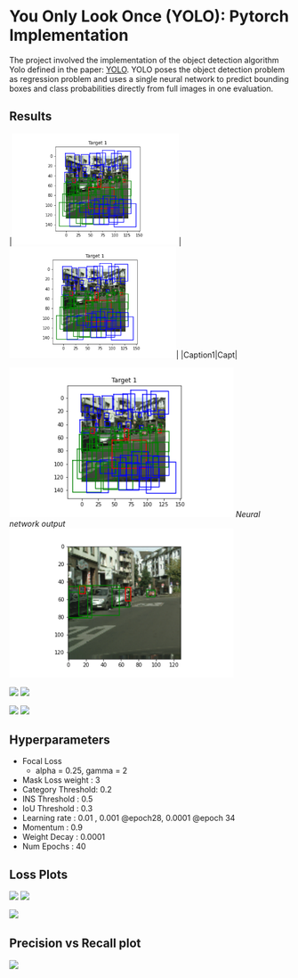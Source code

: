 # You Only Look Once (YOLO): Pytorch Implementation

The project involved the implementation of the object detection algorithm Yolo defined in the paper: [YOLO](https://arxiv.org/pdf/1506.02640.pdf). YOLO poses the object detection problem as regression problem and uses a single neural network to predict bounding boxes and class probabilities directly from full images in one evaluation.

## Results
<!--![](./Results/1.png)     ![](./Results/1_mask.png)
![](./Results/2.png)     ![](./Results/2_mask.png)
![](./Results/3.png)     ![](./Results/3_mask.png) -->


|<img src="./Results/All predictions.png" alt="" width="300">|<img src="./Results/All predictions.png" width ="300" />|
|Caption1|Capt|

<p float="left">
  <img src="./Results/All predictions.png" width = 80%/>
  <em>Neural network output</em>
  <img src="./Results/Low Confidence boxes suppressed.png" width = 80%/>
</p>
<p float="left">
  <img src="./Results/2.png" width = 40%/>
  <img src="./Results/2_mask.png" width = 40%/> 
</p>
<p float="left">
  <img src="./Results/3.png" width = 40%/>
  <img src="./Results/3_mask.png" width = 40%/> 
</p>

## Hyperparameters
* Focal Loss
    * alpha = 0.25, gamma = 2
* Mask Loss weight : 3
* Category Threshold:  0.2
* INS Threshold         : 0.5
* IoU Threshold         : 0.3 
* Learning rate           : 0.01 , 0.001 @epoch28, 0.0001 @epoch 34
* Momentum              : 0.9
* Weight Decay          : 0.0001
* Num Epochs            : 40

## Loss Plots
<p float="left">
  <img src="./Results/Dice_loss.png" width = 40%/>
  <img src="./Results/Focal_loss.png" width = 40%/> 
</p>
<p float="center">
  <img src="./Results/Total_loss.png" width = 40%/>
</p>

## Precision vs Recall plot
<p float="center">
  <img src="./Results/download.png" width = 40%/>
</p>
